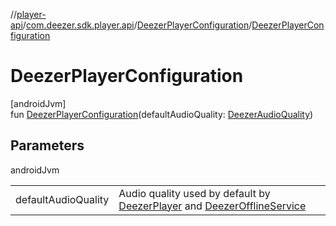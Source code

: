//[player-api](../../../index.md)/[com.deezer.sdk.player.api](../index.md)/[DeezerPlayerConfiguration](index.md)/[DeezerPlayerConfiguration](-deezer-player-configuration.md)

# DeezerPlayerConfiguration

[androidJvm]\
fun [DeezerPlayerConfiguration](-deezer-player-configuration.md)(defaultAudioQuality: [DeezerAudioQuality](../../com.deezer.sdk.player.model.quality/-deezer-audio-quality/index.md))

## Parameters

androidJvm

| | |
|---|---|
| defaultAudioQuality | Audio quality used by default by [DeezerPlayer](../-deezer-player/index.md) and [DeezerOfflineService](../-deezer-offline-service/index.md) |
